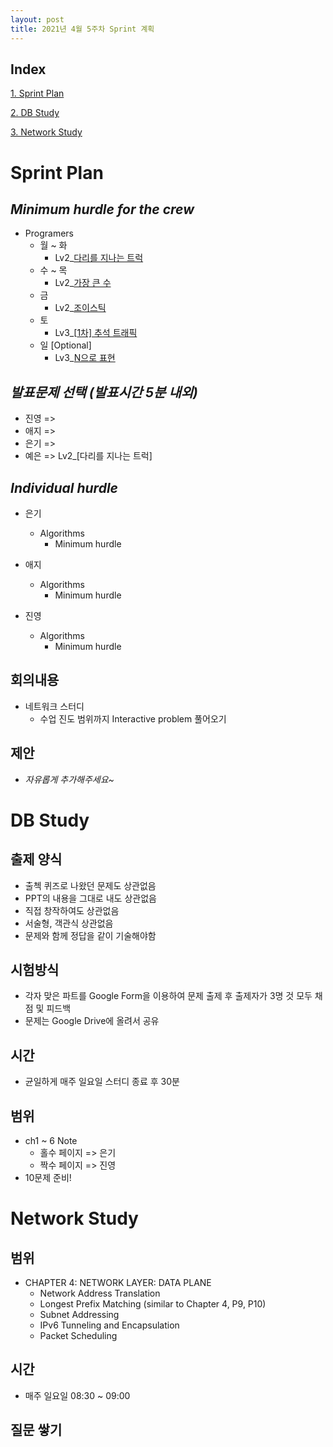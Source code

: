 ```yaml
---
layout: post
title: 2021년 4월 5주차 Sprint 계획
---
```


## Index

[1. Sprint Plan](#Sprint-Plan)

[2. DB Study](#DB-Study)

[3. Network Study](#Network-Study)

# Sprint Plan

## _Minimum hurdle for the crew_

- Programers
  - 월 ~ 화
    - Lv2\_[다리를 지나는 트럭](https://programmers.co.kr/learn/courses/30/lessons/42583)
  - 수 ~ 목
    - Lv2\_[가장 큰 수](https://programmers.co.kr/learn/courses/30/lessons/42746)
  - 금
    - Lv2\_[조이스틱](https://programmers.co.kr/learn/courses/30/lessons/42860)
  - 토
    - Lv3\_[[1차\] 추석 트래픽](https://programmers.co.kr/learn/courses/30/lessons/17676)
  - 일 [Optional]
    - Lv3\_[N으로 표현](https://programmers.co.kr/learn/courses/30/lessons/42895)

## _발표문제 선택 (발표시간 5분 내외)_

- 진영 =>
- 애지 =>
- 은기 =>
- 예은 => Lv2\_[다리를 지나는 트럭]

## _Individual hurdle_

- 은기

  - Algorithms
    - Minimum hurdle

- 애지

  - Algorithms
    - Minimum hurdle

- 진영

  - Algorithms
    - Minimum hurdle

## 회의내용

- 네트워크 스터디
  - 수업 진도 범위까지 Interactive problem 풀어오기

## 제안

- _자유롭게 추가해주세요~_

# DB Study

## 출제 양식

- 출첵 퀴즈로 나왔던 문제도 상관없음
- PPT의 내용을 그대로 내도 상관없음
- 직접 창작하여도 상관없음
- 서술형, 객관식 상관없음
- 문제와 함께 정답을 같이 기술해야함

## 시험방식

- 각자 맞은 파트를 Google Form을 이용하여 문제 출제 후 출제자가 3명 것 모두 채점 및 피드백
- 문제는 Google Drive에 올려서 공유

## 시간

- 균일하게 매주 일요일 스터디 종료 후 30분

## 범위

- ch1 ~ 6 Note
  - 홀수 페이지 => 은기
  - 짝수 페이지 => 진영
- 10문제 준비!

# Network Study

## 범위

- CHAPTER 4: NETWORK LAYER: DATA PLANE
  - Network Address Translation
  - Longest Prefix Matching (similar to Chapter 4, P9, P10)
  - Subnet Addressing
  - IPv6 Tunneling and Encapsulation
  - Packet Scheduling

## 시간

- 매주 일요일 08:30 ~ 09:00

## 질문 쌓기
